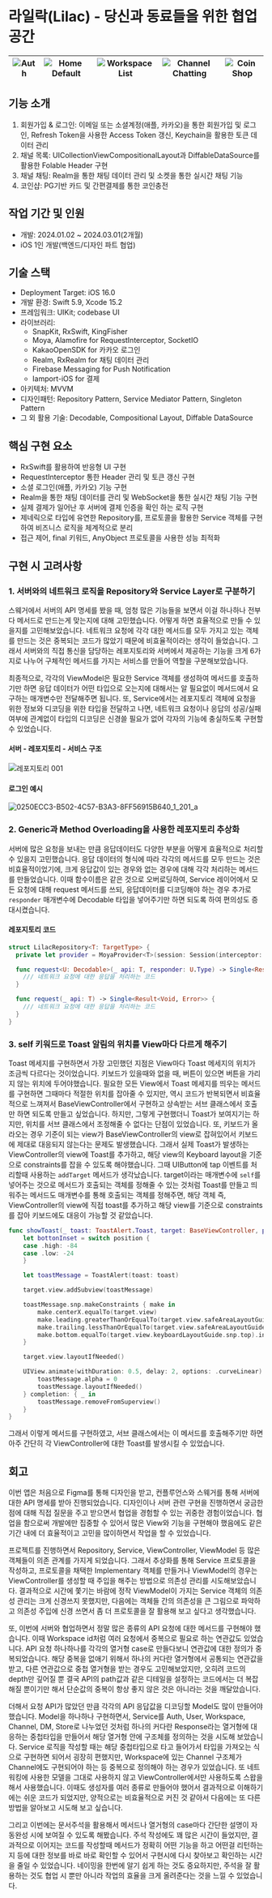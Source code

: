 # 라일락(Lilac) - 당신과 동료들을 위한 협업 공간

| ![Auth](https://github.com/steady-on/AlgorithmStudy/assets/73203944/4adb866e-196b-4faa-a488-86376bab9171) | ![Home Default](https://github.com/steady-on/AlgorithmStudy/assets/73203944/51b546c9-7460-40a4-8ac4-2a6481de5985) | ![Workspace List](https://github.com/steady-on/AlgorithmStudy/assets/73203944/718ec317-0498-4be3-8fd7-09eabb1da835) | ![Channel Chatting](https://github.com/steady-on/AlgorithmStudy/assets/73203944/a90ba4dc-4bc9-46e5-9da8-17707258121b) | ![Coin Shop](https://github.com/steady-on/AlgorithmStudy/assets/73203944/e7f89110-f558-4b39-b546-36d89adde149) |
| --------------------------------------------------------------------------------------------------------- | ----------------------------------------------------------------------------------------------------------------- | ------------------------------------------------------------------------------------------------------------------- | --------------------------------------------------------------------------------------------------------------------- | -------------------------------------------------------------------------------------------------------------- |

## 기능 소개

1. 회원가입 & 로그인: 이메일 또는 소셜계정(애플, 카카오)을 통한 회원가입 및 로그인, Refresh Token을 사용한 Access Token 갱신, Keychain을 활용한 토큰 데이터 관리
2. 채널 목록: UICollectionViewCompositionalLayout과 DiffableDataSource를 활용한 Folable Header 구현
3. 채널 채팅: Realm을 통한 채팅 데이터 관리 및 소켓을 통한 실시간 채팅 기능
4. 코인샵: PG기반 카드 및 간편결제를 통한 코인충전

## 작업 기간 및 인원

- 개발: 2024.01.02 ~ 2024.03.01(2개월)
- iOS 1인 개발(백엔드/디자인 파트 협업)

## 기술 스택

- Deployment Target: iOS 16.0
- 개발 환경: Swift 5.9, Xcode 15.2
- 프레임워크: UIKit; codebase UI
- 라이브러리:
  - SnapKit, RxSwift, KingFisher
  - Moya, Alamofire for RequestInterceptor, SocketIO
  - KakaoOpenSDK for 카카오 로그인
  - Realm, RxRealm for 채팅 데이터 관리
  - Firebase Messaging for Push Notification
  - Iamport-iOS for 결제
- 아키텍처: MVVM
- 디자인패턴: Repository Pattern, Service Mediator Pattern, Singleton Pattern
- 그 외 활용 기술: Decodable, Compositional Layout, Diffable DataSource

## 핵심 구현 요소

- RxSwift를 활용하여 반응형 UI 구현
- RequestInterceptor 통한 Header 관리 및 토큰 갱신 구현
- 소셜 로그인(애플, 카카오) 기능 구현
- Realm을 통한 채팅 데이터를 관리 및 WebSocket을 통한 실시간 채팅 기능 구현
- 실제 결제가 일어난 후 서버에 결제 인증을 확인 하는 로직 구현
- 제네릭으로 타입에 유연한 Repository를, 프로토콜을 활용한 Service 객체를 구현하여 비즈니스 로직을 체계적으로 분리
- 접근 제어, final 키워드, AnyObject 프로토콜을 사용한 성능 최적화

## 구현 시 고려사항

### 1. 서버와의 네트워크 로직을 Repository와 Service Layer로 구분하기

스웨거에서 서버의 API 명세를 봤을 때, 엄청 많은 기능들을 보면서 이걸 하나하나 전부 다 메서드로 만드는게 맞는지에 대해 고민했습니다. 어떻게 하면 효율적으로 만들 수 있을지를 고민해보았습니다. 네트워크 요청에 각각 대한 메서드를 모두 가지고 있는 객체를 만드는 것은 중복되는 코드가 많았기 때문에 비효율적이라는 생각이 들었습니다. 그래서 서버와의 직접 통신을 담당하는 레포지토리와 서버에서 제공하는 기능을 크게 6가지로 나누어 구체적인 메서드를 가지는 서비스를 만들어 역할을 구분해보았습니다.

최종적으로, 각각의 ViewModel은 필요한 Service 객체를 생성하여 메서드를 호출하기만 하면 응답 데이터가 어떤 타입으로 오는지에 대해서는 알 필요없이 메서드에서 요구하는 매개변수만 전달해주면 됩니다. 또, Service에서는 레포지토리 객체에 요청을 위한 정보와 디코딩을 위한 타입을 전달하고 나면, 네트워크 요청이나 응답의 성공/실패 여부에 관계없이 타입의 디코딩은 신경쓸 필요가 없어 각자의 기능에 충실하도록 구현할 수 있었습니다.

#### 서버 - 레포지토리 - 서비스 구조

![레포지토리 001](https://github.com/steady-on/AlgorithmStudy/assets/73203944/4b8758ae-44f5-450f-bb19-03ffbe89f24b)

#### 로그인 예시

![0250ECC3-B502-4C57-B3A3-8FF56915B640_1_201_a](https://github.com/steady-on/AlgorithmStudy/assets/73203944/f71502e7-7722-4559-ab57-a7baf3ee55fd)

### 2. Generic과 Method Overloading을 사용한 레포지토리 추상화

서버에 많은 요청을 보내는 만큼 응답데이터도 다양한 부분을 어떻게 효율적으로 처리할 수 있을지 고민했습니다. 응답 데이터의 형식에 따라 각각의 메서드를 모두 만드는 것은 비효율적이었기에, 크게 응답값이 있는 경우와 없는 경우에 대해 각각 처리하는 메서드를 만들었습니다. 이때 함수이름은 같은 것으로 오버로딩하여, Service 레이어에서 모든 요청에 대해 request 메서드를 쓰되, 응답데이터를 디코딩해야 하는 경우 추가로 `responder` 매개변수에 Decodable 타입을 넣어주기만 하면 되도록 하여 편의성도 증대시켰습니다.

#### 레포지토리 코드

```swift
struct LilacRepository<T: TargetType> {
  private let provider = MoyaProvider<T>(session: Session(interceptor: AuthInterceptor.shared))

  func request<U: Decodable>(_ api: T, responder: U.Type) -> Single<Result<U, Error>> {
    /// 네트워크 요청에 대한 응답을 처리하는 코드
  }

  func request(_ api: T) -> Single<Result<Void, Error>> {
    /// 네트워크 요청에 대한 응답을 처리하는 코드
  }
}
```

### 3. self 키워드로 Toast 알림의 위치를 View마다 다르게 해주기

Toast 메세지를 구현하면서 가장 고민했던 지점은 View마다 Toast 메세지의 위치가 조금씩 다르다는 것이었습니다. 키보드가 있을때와 없을 때, 버튼이 있으면 버튼을 가리지 않는 위치에 두어야했습니다. 필요한 모든 View에서 Toast 메세지를 띄우는 메서드를 구현하면 그때마다 적절한 위치를 잡아줄 수 있지만, 역시 코드가 반복되면서 비효율적으로 느껴져서 BaseViewController에서 구현하고 상속받는 서브 클래스에서 호출만 하면 되도록 만들고 싶었습니다. 하지만, 그렇게 구현했더니 Toast가 보여지기는 하지만, 위치를 서브 클래스에서 조정해줄 수 없다는 단점이 있었습니다. 또, 키보드가 올라오는 경우 기준이 되는 view가 BaseViewController의 view로 잡혀있어서 키보드에 제대로 대응되지 않는다는 문제도 발생했습니다. 그래서 실제 Toast가 발생하는 ViewController의 view에 Toast를 추가하고, 해당 view의 Keyboard layout을 기준으로 constraints를 잡을 수 있도록 해야했습니다.
그때 UIButton에 tap 이벤트를 처리할때 사용하는 `addTarget` 메서드가 생각났습니다. target이라는 매개변수에 `self`를 넣어주는 것으로 메서드가 호출되는 객체를 정해줄 수 있는 것처럼 Toast를 만들고 띄워주는 메서드도 매개변수를 통해 호출되는 객체를 정해주면, 해당 객체 즉, ViewController의 view에 직접 toast를 추가하고 해당 view를 기준으로 constraints를 잡아 키보드에도 대응이 가능할 것 같았습니다.

```swift
func showToast(_ toast: ToastAlert.Toast, target: BaseViewController, position: ToastAlert.Position = .low) {
    let bottonInset = switch position {
    case .high: -84
    case .low: -24
    }

    let toastMessage = ToastAlert(toast: toast)

    target.view.addSubview(toastMessage)

    toastMessage.snp.makeConstraints { make in
        make.centerX.equalTo(target.view)
        make.leading.greaterThanOrEqualTo(target.view.safeAreaLayoutGuide).inset(24)
        make.trailing.lessThanOrEqualTo(target.view.safeAreaLayoutGuide).inset(-24)
        make.bottom.equalTo(target.view.keyboardLayoutGuide.snp.top).inset(bottonInset)
    }

    target.view.layoutIfNeeded()

    UIView.animate(withDuration: 0.5, delay: 2, options: .curveLinear) {
        toastMessage.alpha = 0
        toastMessage.layoutIfNeeded()
    } completion: { _ in
        toastMessage.removeFromSuperview()
    }
}
```

그래서 이렇게 메서드를 구현하였고, 서브 클래스에서는 이 메서드를 호출해주기만 하면 아주 간단히 각 ViewController에 대한 Toast를 발생시킬 수 있었습니다.

## 회고

이번 앱은 처음으로 Figma를 통해 디자인을 받고, 컨플루언스와 스웨거를 통해 서버에 대한 API 명세를 받아 진행되었습니다. 디자인이나 서버 관련 구현을 진행하면서 궁금한 점에 대해 직접 질문을 주고 받으면서 협업을 경험할 수 있는 귀중한 경험이었습니다. 협업을 함으로써 개발에만 집중할 수 있어서 많은 View와 기능을 구현해야 했음에도 같은 기간 내에 더 효율적이고 고민을 많이하면서 작업을 할 수 있었습니다.

프로젝트를 진행하면서 Repository, Service, ViewController, ViewModel 등 많은 객체들이 의존 관계를 가지게 되었습니다. 그래서 추상화를 통해 Service 프로토콜을 작성하고, 프로토콜을 채택한 Implementary 객체를 만들거나 ViewModel의 경우는 ViewController를 생성할 때 주입을 해주는 방법으로 의존성 관리를 시도해보았습니다. 결과적으로 시간에 쫓기는 바람에 정작 ViewModel이 가지는 Service 객체의 의존성 관리는 크게 신경쓰지 못했지만, 다음에는 객체들 간의 의존성을 큰 그림으로 파악하고 의존성 주입에 신경 쓰면서 좀 더 프로토콜을 잘 활용해 보고 싶다고 생각했습니다.

또, 이번에 서버와 협업하면서 정말 많은 종류의 API 요청에 대한 메서드를 구현해야 했습니다. 이때 Workspace id처럼 여러 요청에서 중복으로 필요로 하는 연관값도 있었습니다. API 요청 하나하나를 각각의 열거형 case로 만들다보니 연관값에 대한 정의가 중복되었습니다. 해당 중복을 없애기 위해서 하나의 커다란 열거형에서 공통되는 연관값을 받고, 다른 연관값으로 중첩 열거형을 받는 경우도 고민해보았지만, 오히려 코드의 depth만 깊어질 뿐 결국 API의 path값과 같은 디테일을 설정하는 코드에서는 더 복잡해질 뿐이기만 해서 단순값의 중복이 항상 좋지 않은 것은 아니라는 것을 깨달았습니다.

더해서 요청 API가 많았던 만큼 각각의 API 응답값을 디코딩할 Model도 많이 만들어야 했습니다. Model을 하나하나 구현하면서, Service를 Auth, User, Workspace, Channel, DM, Store로 나누었던 것처럼 하나의 커다란 Response라는 열거형에 대응하는 중첩타입을 만들어서 해당 열거형 안에 구조체를 정의하는 것을 시도해 보았습니다. Service 로직을 작성할 때는 해당 중첩타입으로 타고 들어가서 타입을 가져오는 식으로 구현하면 되어서 굉장히 편했지만, Workspace에 있는 Channel 구조체가 Channel에도 구현되어야 하는 등 중복으로 정의해야 하는 경우가 있었습니다. 또 네트워킹에 사용한 모델을 그대로 사용하지 않고 ViewController에서만 사용하도록 스왑을 해서 사용했습니다. 이때도 생성자를 여러 종류로 만들어야 했어서 결과적으로 이해하기에는 쉬운 코드가 되었지만, 양적으로는 비효율적으로 커진 것 같아서 다음에는 또 다른 방법을 알아보고 시도해 보고 싶습니다.

그리고 이번에는 문서주석을 활용해서 메서드나 열거형의 case마다 간단한 설명이 자동완성 시에 보여질 수 있도록 해봤습니다. 주석 작성에도 꽤 많은 시간이 들었지만, 결과적으로 이어지는 코드를 작성할때 메서드가 정확히 어떤 기능을 하고 어떤걸 리턴하는지 등에 대한 정보를 바로 바로 확인할 수 있어서 구현시에 다시 찾아보고 확인하는 시간을 줄일 수 있었습니다. 네이밍을 한번에 알기 쉽게 하는 것도 중요하지만, 주석을 잘 활용하는 것도 협업 시 뿐만 아니라 작업의 효율을 크게 올려준다는 것을 느낄 수 있었습니다.
